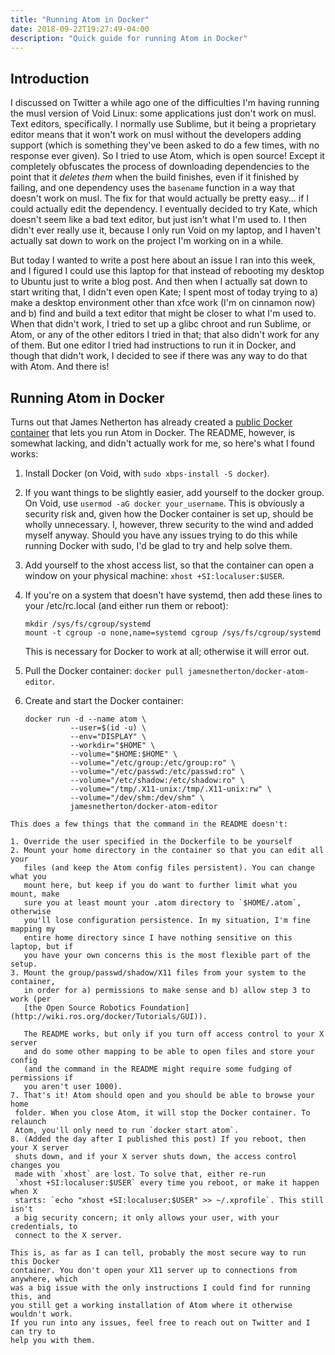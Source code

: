 ```yaml
---
title: "Running Atom in Docker"
date: 2018-09-22T19:27:49-04:00
description: "Quick guide for running Atom in Docker"
---
```


## Introduction

I discussed on Twitter a while ago one of the difficulties I'm having running
the musl version of Void Linux: some applications just don't work on musl. Text
editors, specifically. I normally use Sublime, but it being a proprietary editor
means that it won't work on musl without the developers adding support (which is
something they've been asked to do a few times, with no response ever given).
So I tried to use Atom, which is open source! Except it completely obfuscates
the process of downloading dependencies to the point that it *deletes them* when
the build finishes, even if it finished by failing, and one dependency uses the
`basename` function in a way that doesn't work on musl. The fix for that would
actually be pretty easy... if I could actually edit the dependency. I eventually
decided to try Kate, which doesn't seem like a bad text editor, but just isn't
what I'm used to. I then didn't ever really use it, because I only run Void on
my laptop, and I haven't actually sat down to work on the project I'm working on
in a while.

But today I wanted to write a post here about an issue I ran into this week, and
I figured I could use this laptop for that instead of rebooting my desktop to
Ubuntu just to write a blog post. And then when I actually sat down to start
writing that, I didn't even open Kate; I spent most of today trying to a) make
a desktop environment other than xfce work (I'm on cinnamon now) and b) find and
build a text editor that might be closer to what I'm used to. When that didn't
work, I tried to set up a glibc chroot and run Sublime, or Atom, or any of the
other editors I tried in that; that also didn't work for any of them. But one
editor I tried had instructions to run it in Docker, and though that didn't
work, I decided to see if there was any way to do that with Atom. And there is!

## Running Atom in Docker

Turns out that James Netherton has already created a [public Docker container](https://hub.docker.com/r/jamesnetherton/docker-atom-editor/)
that lets you run Atom in Docker. The README, however, is somewhat lacking, and
didn't actually work for me, so here's what I found works:

1. Install Docker (on Void, with `sudo xbps-install -S docker`).
2. If you want things to be slightly easier, add yourself to the docker group.
   On Void, use `usermod -aG docker your_username`. This is obviously a security
   risk and, given how the Docker container is set up, should be wholly
   unnecessary. I, however, threw security to the wind and added myself anyway.
   Should you have any issues trying to do this while running Docker with sudo,
   I'd be glad to try and help solve them.
3. Add yourself to the xhost access list, so that the container can open a
   window on your physical machine: `xhost +SI:localuser:$USER`.
4. If you're on a system that doesn't have systemd, then add these lines to your
   /etc/rc.local (and either run them or reboot):

      ```
      mkdir /sys/fs/cgroup/systemd
      mount -t cgroup -o none,name=systemd cgroup /sys/fs/cgroup/systemd
      ```

      This is necessary for Docker to work at all; otherwise it will error out.
5. Pull the Docker container: `docker pull jamesnetherton/docker-atom-editor`.
6. Create and start the Docker container:
   ```
   docker run -d --name atom \
             --user=$(id -u) \
             --env="DISPLAY" \
             --workdir="$HOME" \
             --volume="$HOME:$HOME" \
             --volume="/etc/group:/etc/group:ro" \
             --volume="/etc/passwd:/etc/passwd:ro" \
             --volume="/etc/shadow:/etc/shadow:ro" \
             --volume="/tmp/.X11-unix:/tmp/.X11-unix:rw" \
             --volume="/dev/shm:/dev/shm" \
             jamesnetherton/docker-atom-editor
  ```
  This does a few things that the command in the README doesn't:

  1. Override the user specified in the Dockerfile to be yourself
  2. Mount your home directory in the container so that you can edit all your
     files (and keep the Atom config files persistent). You can change what you
     mount here, but keep if you do want to further limit what you mount, make
     sure you at least mount your .atom directory to `$HOME/.atom`, otherwise
     you'll lose configuration persistence. In my situation, I'm fine mapping my
     entire home directory since I have nothing sensitive on this laptop, but if
     you have your own concerns this is the most flexible part of the setup.
  3. Mount the group/passwd/shadow/X11 files from your system to the container,
     in order for a) permissions to make sense and b) allow step 3 to work (per
     [the Open Source Robotics Foundation](http://wiki.ros.org/docker/Tutorials/GUI)).

     The README works, but only if you turn off access control to your X server
     and do some other mapping to be able to open files and store your config
     (and the command in the README might require some fudging of permissions if
     you aren't user 1000).
7. That's it! Atom should open and you should be able to browse your home
   folder. When you close Atom, it will stop the Docker container. To relaunch
   Atom, you'll only need to run `docker start atom`.
8. (Added the day after I published this post) If you reboot, then your X server
   shuts down, and if your X server shuts down, the access control changes you
   made with `xhost` are lost. To solve that, either re-run
   `xhost +SI:localuser:$USER` every time you reboot, or make it happen when X
   starts: `echo "xhost +SI:localuser:$USER" >> ~/.xprofile`. This still isn't
   a big security concern; it only allows your user, with your credentials, to
   connect to the X server.

This is, as far as I can tell, probably the most secure way to run this Docker
container. You don't open your X11 server up to connections from anywhere, which
was a big issue with the only instructions I could find for running this, and
you still get a working installation of Atom where it otherwise wouldn't work.
If you run into any issues, feel free to reach out on Twitter and I can try to
help you with them.
